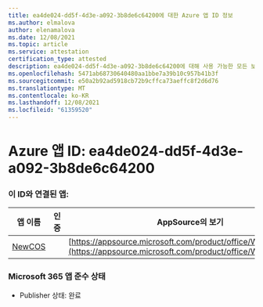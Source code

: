 ```yaml
---
title: ea4de024-dd5f-4d3e-a092-3b8de6c64200에 대한 Azure 앱 ID 정보
ms.author: elmalova
author: elenamalova
ms.date: 12/08/2021
ms.topic: article
ms.service: attestation
certification_type: attested
description: ea4de024-dd5f-4d3e-a092-3b8de6c64200에 대해 사용 가능한 모든 보안 및 규정 준수 정보입니다.
ms.openlocfilehash: 5471ab68730640480aa1bbe7a39b10c957b41b3f
ms.sourcegitcommit: e50a2b92ad5918cb72b9cffca73aeffc8f2d6d76
ms.translationtype: MT
ms.contentlocale: ko-KR
ms.lasthandoff: 12/08/2021
ms.locfileid: "61359520"
---
```

# <a name="azure-app-id-ea4de024-dd5f-4d3e-a092-3b8de6c64200"></a>Azure 앱 ID: ea4de024-dd5f-4d3e-a092-3b8de6c64200


### <a name="apps-associated-with-this-id"></a>이 ID와 연결된 앱:
| **앱 이름** | **인증** | **AppSource의 보기** |
|--------------|---------------|-----------------------|
| [NewCOS](https://docs.microsoft.com/microsoft-365-app-certification/forward/WA200001104) |  | [https://appsource.microsoft.com/product/office/WA200001104](https://appsource.microsoft.com/product/office/WA200001104) |

### <a name="microsoft-365-app-compliance-status"></a>Microsoft 365 앱 준수 상태
- Publisher 상태: 완료
